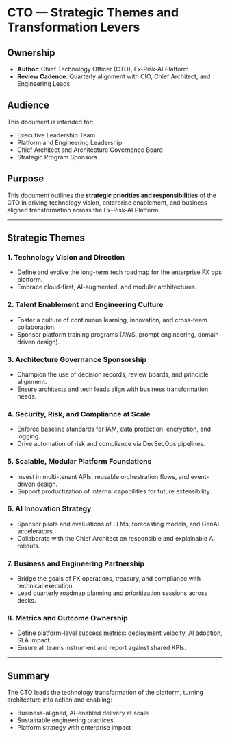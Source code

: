 # CTO — Strategic Themes and Transformation Levers

## Ownership

- **Author**: Chief Technology Officer (CTO), Fx-Risk-AI Platform
- **Review Cadence**: Quarterly alignment with CIO, Chief Architect, and Engineering Leads

## Audience

This document is intended for:

- Executive Leadership Team
- Platform and Engineering Leadership
- Chief Architect and Architecture Governance Board
- Strategic Program Sponsors

## Purpose

This document outlines the **strategic priorities and responsibilities** of the CTO in driving technology vision, enterprise enablement, and business-aligned transformation across the Fx-Risk-AI Platform.

---

## Strategic Themes

### 1. Technology Vision and Direction

- Define and evolve the long-term tech roadmap for the enterprise FX ops platform.
- Embrace cloud-first, AI-augmented, and modular architectures.

### 2. Talent Enablement and Engineering Culture

- Foster a culture of continuous learning, innovation, and cross-team collaboration.
- Sponsor platform training programs (AWS, prompt engineering, domain-driven design).

### 3. Architecture Governance Sponsorship

- Champion the use of decision records, review boards, and principle alignment.
- Ensure architects and tech leads align with business transformation needs.

### 4. Security, Risk, and Compliance at Scale

- Enforce baseline standards for IAM, data protection, encryption, and logging.
- Drive automation of risk and compliance via DevSecOps pipelines.

### 5. Scalable, Modular Platform Foundations

- Invest in multi-tenant APIs, reusable orchestration flows, and event-driven design.
- Support productization of internal capabilities for future extensibility.

### 6. AI Innovation Strategy

- Sponsor pilots and evaluations of LLMs, forecasting models, and GenAI accelerators.
- Collaborate with the Chief Architect on responsible and explainable AI rollouts.

### 7. Business and Engineering Partnership

- Bridge the goals of FX operations, treasury, and compliance with technical execution.
- Lead quarterly roadmap planning and prioritization sessions across desks.

### 8. Metrics and Outcome Ownership

- Define platform-level success metrics: deployment velocity, AI adoption, SLA impact.
- Ensure all teams instrument and report against shared KPIs.

---

## Summary

The CTO leads the technology transformation of the platform, turning architecture into action and enabling:

- Business-aligned, AI-enabled delivery at scale
- Sustainable engineering practices
- Platform strategy with enterprise impact
